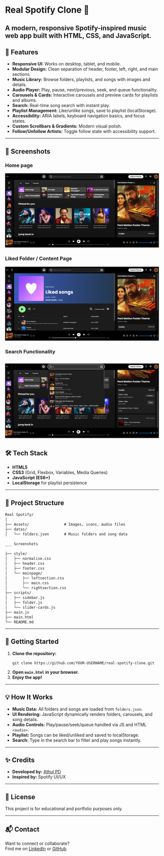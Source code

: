 # Real Spotify Clone 🎵

A modern, responsive Spotify-inspired music web app built with HTML, CSS, and JavaScript.
---
## 🚀 Features

- **Responsive UI:** Works on desktop, tablet, and mobile.
- **Modular Design:** Clean separation of header, footer, left, right, and main sections.
- **Music Library:** Browse folders, playlists, and songs with images and details.
- **Audio Player:** Play, pause, next/previous, seek, and queue functionality.
- **Carousels & Cards:** Interactive carousels and preview cards for playlists and albums.
- **Search:** Real-time song search with instant play.
- **Playlist Management:** Like/unlike songs, save to playlist (localStorage).
- **Accessibility:** ARIA labels, keyboard navigation basics, and focus states.
- **Custom Scrollbars & Gradients:** Modern visual polish.
- **Follow/Unfollow Artists:** Toggle follow state with accessibility support.

---

## 📸 Screenshots

### Home page
![Home screenshot](./Screenshots/home.png)

### Liked Folder / Content Page
![Liked Songs Screenshot](./Screenshots/folder.png)

### Search Functionality
![Search Screenshot](./Screenshots/filter.png)
---
## 🛠️ Tech Stack

- **HTML5**
- **CSS3** (Grid, Flexbox, Variables, Media Queries)
- **JavaScript (ES6+)**
- **LocalStorage** for playlist persistence

---
## 📂 Project Structure

```
Real Spotify/
│
├── Assets/                # Images, icons, audio files
├── datas/
│   └── folders.json       # Music folders and song data

___ Screenshots

├── style/
│   ├── normalise.css
│   ├── header.css
│   ├── footer.css
│   └── mainpage/
│       ├── leftsection.css
│       ├── main.css
│       └── rightsection.css
├── scripts/
│   ├── sidebar.js
│   ├── folder.js
│   └── slider-cards.js
├── main.js
├── main.html
└── README.md
```

---
## 🏁 Getting Started

1. **Clone the repository:**
   ```
   git clone https://github.com/YOUR-USERNAME/real-spotify-clone.git
   ```
2. **Open `main.html` in your browser.**
3. **Enjoy the app!**

---

## 💡 How It Works

- **Music Data:** All folders and songs are loaded from `folders.json`.
- **UI Rendering:** JavaScript dynamically renders folders, carousels, and song details.
- **Audio Controls:** Play/pause/seek/queue handled via JS and HTML `<audio>`.
- **Playlist:** Songs can be liked/unliked and saved to localStorage.
- **Search:** Type in the search bar to filter and play songs instantly.

---

## ✨ Credits

- **Developed by:** [ Athul PD ](https://www.linkedin.com/in/YOUR-LINKEDIN/)
- **Inspired by:** Spotify UI/UX

---

## 📢 License

This project is for educational and portfolio purposes only.

---

## 📬 Contact

Want to connect or collaborate?  
Find me on [LinkedIn](https://www.linkedin.com/in/YOUR-LINKEDIN/) or [GitHub](https://github.com/YOUR-USERNAME).
